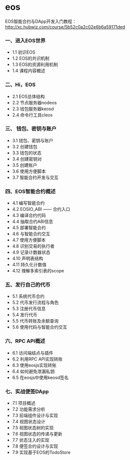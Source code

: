 # eos
EOS智能合约与DApp开发入门教程：http://xc.hubwiz.com/course/5b52c0a2c02e6b6a59171ded

### 一、进入EOS世界
* 1.1 初识EOS
* 1.2 EOS的共识机制
* 1.3 EOS的资源利用机制
* 1.4 课程内容概述
### 二、Hi，EOS
* 2.1 EOS总体结构
* 2.2 节点服务器nodeos
* 2.3 钱包服务器keosd
* 2.4 命令行工具cleos
### 三、 钱包、密钥与账户
* 3.1 钱包、密钥与账户
* 3.2 创建钱包
* 3.3 钱包的状态
* 3.4 创建密钥对
* 3.5 创建账户
* 3.6 使用方便脚本
* 3.7 智能合约开发与交互
###  四、EOS智能合约概述
* 4.1 编写智能合约
* 4.2 EOSIO_ABI —— 合约入口
* 4.3 编译合约代码
* 4.4 抽取合约ABI信息
* 4.5 部署智能合约
* 4.6 与智能合约交互
* 4.7 使用方便脚本
* 4.8 识别交易的执行者
* 4.9 记录计数器状态
* 4.10 声明表结构
* 4.11 持久化计数值
* 4.12 理解多索引表的scope
###  五、发行自己的代币
* 5.1 系统代币合约
* 5.2 代币发行流程与角色
* 5.3 注册代币信息
* 5.4 发行代币
* 5.5 代币转账及余额查询
* 5.6 使用代码与智能合约交互
###  六、RPC API概述
* 6.1 访问端结点与插件
* 6.2 利用RPC API实现转账
* 6.3 使用eosjs实现转账
* 6.4 如何避免泄漏私钥
* 6.5 在eosjs中使用keosd签名
###  七、实战便签DApp
* 7.1 项目概述
* 7.2 功能需求分析
* 7.3 前端组件设计与实现
* 7.4 视图状态设计
* 7.5 视图状态树的实现
* 7.6 视图状态的传递与更新
* 7.7 状态注入的实现
* 7.8 便签合约设计与实现
* 7.9 实现基于EOS的TodoStore
